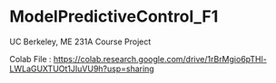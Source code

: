 # ModelPredictiveControl_F1
UC Berkeley, ME 231A Course Project


Colab File : https://colab.research.google.com/drive/1rBrMgio6pTHl-LWLaGUXTUOt1JIuVU9h?usp=sharing
